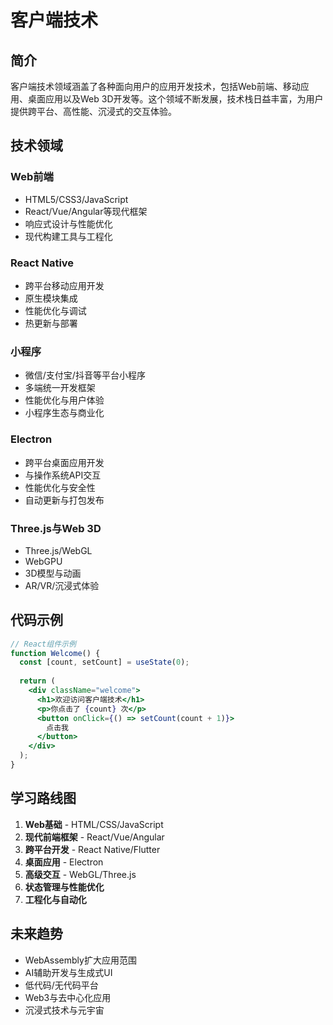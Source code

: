 # 客户端技术

## 简介

客户端技术领域涵盖了各种面向用户的应用开发技术，包括Web前端、移动应用、桌面应用以及Web 3D开发等。这个领域不断发展，技术栈日益丰富，为用户提供跨平台、高性能、沉浸式的交互体验。

## 技术领域

### Web前端
- HTML5/CSS3/JavaScript
- React/Vue/Angular等现代框架
- 响应式设计与性能优化
- 现代构建工具与工程化

### React Native
- 跨平台移动应用开发
- 原生模块集成
- 性能优化与调试
- 热更新与部署

### 小程序
- 微信/支付宝/抖音等平台小程序
- 多端统一开发框架
- 性能优化与用户体验
- 小程序生态与商业化

### Electron
- 跨平台桌面应用开发
- 与操作系统API交互
- 性能优化与安全性
- 自动更新与打包发布

### Three.js与Web 3D
- Three.js/WebGL
- WebGPU
- 3D模型与动画
- AR/VR/沉浸式体验

## 代码示例

```jsx
// React组件示例
function Welcome() {
  const [count, setCount] = useState(0);
  
  return (
    <div className="welcome">
      <h1>欢迎访问客户端技术</h1>
      <p>你点击了 {count} 次</p>
      <button onClick={() => setCount(count + 1)}>
        点击我
      </button>
    </div>
  );
}
```

## 学习路线图

1. **Web基础** - HTML/CSS/JavaScript
2. **现代前端框架** - React/Vue/Angular
3. **跨平台开发** - React Native/Flutter
4. **桌面应用** - Electron
5. **高级交互** - WebGL/Three.js
6. **状态管理与性能优化**
7. **工程化与自动化**

## 未来趋势

- WebAssembly扩大应用范围
- AI辅助开发与生成式UI
- 低代码/无代码平台
- Web3与去中心化应用
- 沉浸式技术与元宇宙
